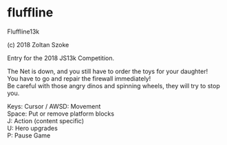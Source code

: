 # fluffline
Fluffline13k<br>

(c) 2018 Zoltan Szoke<br>

Entry for the 2018 JS13k Competition.<br>

The Net is down, and you still have to order the toys for your daughter!<br>
You have to go and repair the firewall immediately!<br>
Be careful with those angry dinos and spinning wheels, they will try to stop you.<br>

Keys:
  Cursor / AWSD: Movement<br>
  Space:         Put or remove platform blocks<br>
  J:             Action (content specific)<br>
  U:             Hero upgrades<br>
  P:             Pause Game<br>
 
